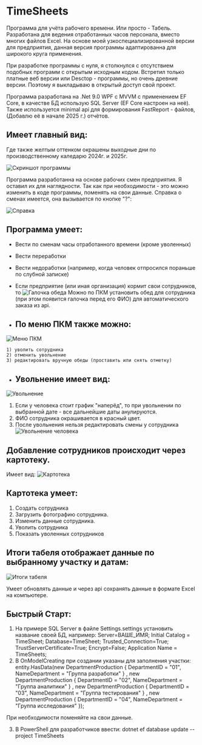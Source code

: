 # TimeSheets
Программа для учёта рабочего времени. Или просто - Табель.
Разработана для ведения отработанных часов персонала, вместо многих файлов Excel. 
На основе моей узкоспециализированной версии для предприятия, 
данная версия программы адаптированна для широкого круга применения. 

При разработке программы с нуля, я столкнулся с отсутствием подобных программ с открытым исходным кодом. Встретил только платные веб версии или Desctop - программы, но очень древние версии.
Поэтому я выкладываю в открытый доступ свой проект.

Программа разработана на .Net 9.0
WPF с MVVM
с применением EF Core,
в качестве БД использую SQL Server (EF Core настроен на неё). 
Также используется minimal api для формирования FastReport - файлов, (Добавлю её в начале 2025 г.) отчётов.

Имеет главный вид:
-
Где также желтым оттенком окрашены выходные дни по производственному каледарю 2024г. и 2025г.

![Скриншот программы](https://github.com/user-attachments/assets/f2d592a5-116a-43bd-8db3-a2f0a7918297)

Программа разработанна на основе рабочих смен предприятия. Я оставил их для наглядности. 
Так как при необходимости - это можно изменить в коде программы, поменять на свои данные.
Справка о сменах имеется, она вызывается по кнопке "?":

![Справка](https://github.com/user-attachments/assets/3524dc5d-6ae1-4716-99fb-a9f96b3dd467)


Программа умеет:
--
 - Вести по сменам часы отработанного времени (кроме уволенных)
 - Вести переработки
 - Вести недоработки (например, когда человек отпросился пораньше по слубной записке)
 - Если предприятие (или иная организация) кормит свои сотрудников, то 
![Галочка обеда](https://github.com/user-attachments/assets/f9f66d2e-b893-47a1-ae51-bf5d10538ba8)
   Можно по ПКМ установить обед для сотрудника (при этом появится галочка перед его ФИО) для автоматического заказа из api.

   
 - По меню ПКМ также можно:
   --
![Меню ПКМ](https://github.com/user-attachments/assets/7751a92a-1152-4c3b-952a-885d849ba08d)

    1) уволить сотрудника
    2) отменить увольнение
    3) редактировать вручную обеды (проставить или снять отметку)

- Увольнение имеет вид:
  --
![Увольнение](https://github.com/user-attachments/assets/32d7fce2-3ebd-4f2f-a0fc-59ca3ebad82a)
  1) Если у человека стоит график "наперёд", то при увольнении по выбранной дате - все дальнейшие даты анулируются.
  2) ФИО сотрудника окрашивается в красный цвет.
  3) После увольнения нельзя редактировать смены у сотрудника
![Увольнение человека](https://github.com/user-attachments/assets/e680541e-9bce-42d3-9a9a-641faa4819c0)

Добавление сотрудников происходит через картотеку.
--
Имеет вид:
![Картотека](https://github.com/user-attachments/assets/d06d79c2-f0e0-4695-b90e-41dfd27d4e20)

Картотека умеет:
 - 
 1) Создать сотрудника
 2) Загрузить фотографию сотрудника.
 3) Изменить данные сотрудника.
 4) Уволить сотрудника
 5) Показать уволенных сотрудников

Итоги табеля отображает данные по выбранному участку и датам:
-
![Итоги табеля](https://github.com/user-attachments/assets/6d2ad51e-b0d3-4ddd-b289-077fcbf098f2)

Умеет обновлять данные и через api сохранять данные в формате Excel на компьютере.


Быстрый Старт:
--
1) На примере SQL Server
   в файле Settings.settings установить название своей БД, например:
Server=ВАШЕ_ИМЯ; Initial Catalog = TimeSheet; Database=TimeSheet; Trusted_Connection=True;  TrustServerCertificate=True; Encrypt=False; Application Name = TimeSheets;
2) В OnModelCreating при создании указаны для заполнения участки:
entity.HasData(new DepartmentProduction { DepartmentID = "01", NameDepartment = "Группа разработки" }
, new DepartmentProduction { DepartmentID = "02", NameDepartment = "Группа аналитики" }
, new DepartmentProduction { DepartmentID = "03", NameDepartment = "Группа тестирования" }
, new DepartmentProduction { DepartmentID = "04", NameDepartment = "Группа исследования" });

При необходимости поменяйте на свои данные.

3) В PowerShell для разработчиков ввести:
   dotnet ef database update --project TimeSheets





